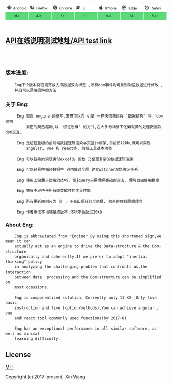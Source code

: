 
![](https://github.com/343830384/Eng/blob/master/img/JR.jpg)
<br>
<br>
## [API在线说明测试地址/API test link](http://59.110.153.171)
<br>
<br> 

### 版本进度:
        Eng下个版本将可能开放支持数据双向绑定 ,所有dom事件均可拿到对应数据进行修改 ,
        并且可以调用组件的方法

### 关于 Eng:
         Eng 取自 engine 的缩写,寓意可以向 引擎 一样快而简的将 '数据结构' 与 'dom结构'
             紧密的契合驱动,以 '惯性思维' 的方式,在大多数场景下化繁就简的处理数据及dom交互.

         Eng 是超轻量级的前后端数据逻辑渲染与交互js框架,目前仅12kb,就可以实现 
             angular, vue 和 react等, 前端工具基本功能
                    
         Eng 可以轻易的实现类似excel的 函数 乃至更复杂的数据逻辑渲染
         
         Eng 可以轻易在循环数据中 对内或对全局 建立watcher双向绑定关系
         
         Eng 使用上偏重于运用的技巧, 像jquery只需理解基础的方法, 便可自由使用摸索
         
         Eng 拥有不逊色于所有同类软件的优异性能
         
         Eng 所有更新原则只为 简 , 不会出现任何全家桶, 额外的强制思想理念
         
         Eng 作者承诺本地端最终版本,体积不会超过20kb
### About Eng:

        Eng is abbreviated from "Engine".By using this shortened sign,we mean it can
        actually act as an engine to drive the Data-structure & the Dom-structure 
        organically and coherently.If we prefer to adopt "inertial thinking" policy 
        in analyzing the challenging problem that confronts us,the interaction 
        between data  processing and the Dom-structure can be simplified on 
        most ocassions.

        Eng is componentized solution, Currently only 11 KB ,Only five basic 
        instruction and five (option/methods),You can achieve angular , vue 
        and react tool commonly used functions(by 2017-8)
        
        Eng has an exceptional performance in all similar software, as well as minimal 
        learning difficulty.

## License

[MIT](http://opensource.org/licenses/MIT)

Copyright (c) 2017-present, Xin Wang

